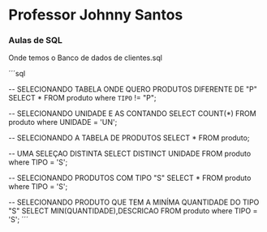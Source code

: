
# Professor Johnny Santos

<h3> Aulas de SQL </h3>

Onde temos o Banco de dados de clientes.sql

´´´sql

-- SELECIONANDO TABELA ONDE QUERO PRODUTOS DIFERENTE DE "P"
  SELECT * FROM produto where `TIPO` != "P";

-- SELECIONANDO UNIDADE E AS CONTANDO 
  SELECT COUNT(*) FROM produto where UNIDADE = 'UN';

-- SELECIONANDO A TABELA DE PRODUTOS
 SELECT * FROM produto;

 -- UMA SELEÇAO DISTINTA 
 SELECT DISTINCT UNIDADE FROM produto where TIPO = 'S';

-- SELECIONANDO PRODUTOS COM TIPO "S"
SELECT * FROM produto where TIPO = 'S';

-- SELECIONANDO PRODUTO QUE TEM A MINÍMA QUANTIDADE DO TIPO "S"
 SELECT MIN(QUANTIDADE),DESCRICAO FROM produto where TIPO = 'S';
 ´´´
